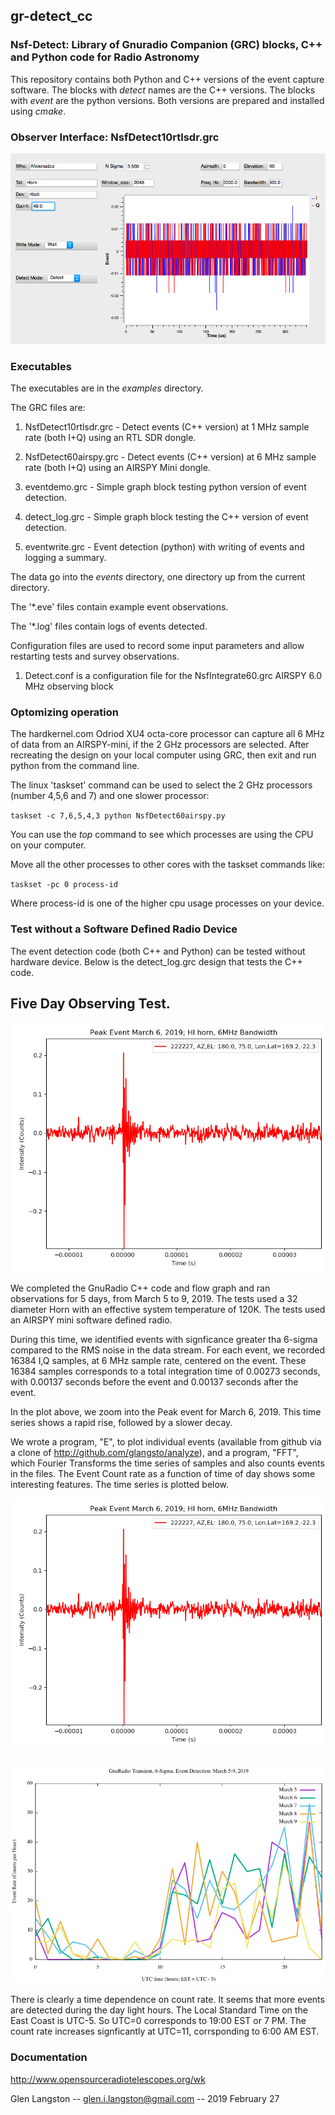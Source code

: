 ## gr-detect_cc

### Nsf-Detect: Library of Gnuradio Companion (GRC) blocks, C++  and Python code for Radio Astronomy

This repository contains both Python and C++ versions of the event capture software.
The blocks with _detect_ names are the C++ versions.   The blocks with _event_ are the python versions.  Both
versions are prepared and installed using _cmake_.

### Observer Interface: NsfDetect10rtlsdr.grc

![Observer Inteface](/images/NsfDetect10rtlsdr.png)

### Executables

The executables are in the _examples_ directory.

The GRC files are:

1. NsfDetect10rtlsdr.grc - Detect events (C++ version) at 1 MHz sample rate (both I+Q) using an RTL SDR dongle.

1. NsfDetect60airspy.grc - Detect events (C++ version) at 6 MHz sample rate (both I+Q) using an AIRSPY Mini dongle.

1. eventdemo.grc - Simple graph block testing python version of event detection.

1. detect_log.grc - Simple graph block testing the C++ version of event detection.

1. eventwrite.grc - Event detection (python) with writing of events and logging a summary.

The data go into the _events_ directory, one directory up from the current directory.

The '*.eve' files contain example event observations. 

The '*.log' files contain logs of events detected.

Configuration files are used to record some input parameters and allow restarting tests and survey observations.

1.  Detect.conf is a configuration file for the NsfIntegrate60.grc AIRSPY 6.0 MHz observing block

### Optomizing operation
The hardkernel.com Odriod XU4 octa-core processor can capture all 6 MHz of data from an AIRSPY-mini, if the 2 GHz processors are selected.  After recreating the design on your local computer using GRC, then exit and run python from the command line.

The linux 'taskset' command can be used to select the 2 GHz processors (number 4,5,6 and 7) and one slower processor:

`taskset -c 7,6,5,4,3 python NsfDetect60airspy.py`

You can use the _top_ command to see which processes are using the CPU on your computer.

Move all the other processes to other cores with the taskset commands like:

`taskset -pc 0 process-id`

Where process-id is one of the higher cpu usage processes on your device.

### Test without a Software Defined Radio Device
The event detection code (both C++ and Python) can be tested without hardware device.
Below is the detect_log.grc design that tests the C++ code.

## Five Day Observing Test.
![Five Day Survey](/images/PeakEvent19March6.png)

We completed the GnuRadio C++ code and flow graph and ran observations for 5 days, from March 5 to 9, 2019.
The tests used a 32 diameter Horn with an effective system temperature of 120K.   The tests used an AIRSPY mini
software defined radio.

During this time, we identified events with signficance greater tha 6-sigma compared to the RMS noise in the
data stream.    For each event, we recorded 16384 I,Q samples, at 6 MHz sample rate, centered on the event.
These 16384 samples corresponds to a total integration time of 0.00273 seconds, with 0.00137 seconds before the
event and 0.00137 seconds after the event.

In the plot above, we zoom into the Peak event for March 6, 2019.   This time series shows a rapid rise, followed by a slower decay.

We wrote a program, "E", to plot individual events (available from github via a clone of http://github.com/glangsto/analyze),
and a program, "FFT", which Fourier Transforms the time series of samples and also counts events in the files.
The Event Count rate as a function of time of day shows some interesting features.  The time series is plotted below.

![Five Day Survey](/images/PeakEvent19March6.png)

###

![Documentation](/images/EventsDetected6Sigma19March5-9.png)

There is clearly a time dependence on count rate.    It seems that more events are detected during the day light hours.
The Local Standard Time on the East Coast is UTC-5.  So UTC=0 corresponds to 19:00 EST or 7 PM.
The count rate increases signficantly at UTC=11, corrsponding to 6:00 AM EST.


### Documentation

http://www.opensourceradiotelescopes.org/wk



Glen Langston -- glen.i.langston@gmail.com -- 2019 February 27
